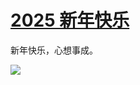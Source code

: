 # [2025 新年快乐](https://github.com/meektion/meektion.github.io/issues/6)

新年快乐，心想事成。

![](https://pic.superbed.cc/item/6774da33fa9f77b4dc6ded97.jpg)